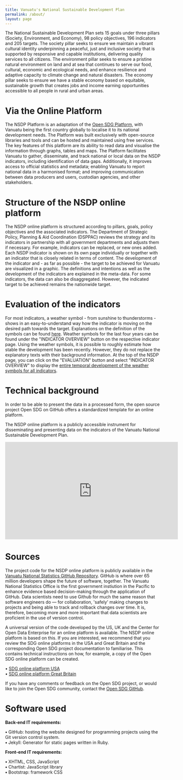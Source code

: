 ```yaml
---
title: Vanuatu's National Sustainable Development Plan
permalink: /about/
layout: page
---
```



The National Sustainable Development Plan sets 15 goals under three pillars (Society, Environment, and Economy), 98 policy objectives, 196 indicators and 205 targets. The society pillar seeks to ensure we maintain a vibrant cultural identity underpinning a peaceful, just and inclusive society that is supported by responsive and capable institutions, delivering quality services to all citizens. The environment pillar seeks to ensure a pristine natural environment on land and at sea that continues to serve our food, cultural, economic and ecological needs, and enhance resilience and adaptive capacity to climate change and natural disasters. The economy pillar seeks to ensure we have a stable economy based on equitable, sustainable growth that creates jobs and income earning opportunities accessible to all people in rural and urban areas.

# Via the Online Platform

The NSDP Platform is an adaptation of the [Open SDG Platform](https://open-sdg.org), with Vanuatu being the first country globally to localise it to its national development needs. The Platform was built exclusively with open-source libraries and tools and can be hosted and maintained using free services. The key features of this platform are its ability to read data and visualise the information through graphs, tables and maps. The Platform facilitates Vanuatu to gather, disseminate, and track national or local data on the NSDP indicators, including identification of data gaps. Additionally, it improves access to official statistics and metadata; enabling Vanuatu to report national data in a harmonised format; and improving communication between data producers and users, custodian agencies, and other stakeholders.

# Structure of the NSDP online platform

The NSDP online platform is structured according to pillars, goals, policy objectives and the associated indicators. The Department of Strategic Policy, Planning & Aid Coordination (DSPPAC) reviews the strategy and its indicators in partnership with all government departments and adjusts them if necessary. For example, indicators can be replaced, or new ones added. Each NSDP indicator is shown on its own page individually or together with an indicator that is closely related in terms of content. The development of the indicator and - as far as possible - the target to be achieved for Vanuatu are visualized in a graphic. The definitions and intentions as well as the development of the indicators are explained in the meta-data. For some indicators, the data can also be disaggregated. However, the indicated target to be achieved remains the nationwide target. 

# Evaluation of the indicators

For most indicators, a weather symbol - from sunshine to thunderstorms - shows in an easy-to-understand way how the indicator is moving on the desired path towards the target. Explanations on the definition of the symbols can be found [here](https://vanuatu-national-statistics-office.github.io/vnso-nsdp-platform/methodology/). Weather symbols for the last four years can be found under the "INDICATOR OVERVIEW" button on the respective indicator page. Using the weather symbols, it is possible to roughly estimate how stable the development has been recently. However, they do not replace the explanatory texts with their background information. At the top of the NSDP page, you can click on the "EVALUATION" button and select "INDICATOR OVERVIEW" to display the [entire temporal development of the weather symbols for all indicators](https://vanuatu-national-statistics-office.github.io/vnso-nsdp-platform/indicator-overview/).

# Technical background

In order to be able to present the data in a processed form, the open source project Open SDG on GitHub offers a standardized template for an online platform.

The NSDP online platform is a publicly accessible instrument for disseminating and presenting data on the indicators of the Vanuatu National Sustainable Development Plan. 

<iframe width="560" height="315" src="https://www.youtube.com/embed/watch?v=XJZfmbmx7ap7tsbe" title="How to create an Open SDG platform" frameborder="0" allow="accelerometer; autoplay; clipboard-write; encrypted-media; gyroscope; picture-in-picture" allowfullscreen></iframe>

# Sources

The project code for the NSDP online platform is publicly available in the [Vanuatu National Statistics GitHub Repository](https://github.com/Vanuatu-National-Statistics-Office). GitHub is where over 65 million developers shape the future of software, together. The Vanuatu National Statistics Office is the first government instiution in the Pacific to enhance evidence based decision-making through the application of GitHub. Data scientists need to use Github for much the same reason that software engineers do — for collaboration, 'safely' making changes to projects and being able to track and rollback changes over time. It is, therefore, becoming more and more important that data scientists are proficient in the use of version control.

A universal version of the code developed by the US, UK and the Center for Open Data Enterprise for an online platform is available. The NSDP online platform is based on this. If you are interested, we recommend that you review the SDG online platforms in the USA and Great Britain and the corresponding Open SDG project documentation to familiarise. This contains technical instructions on how, for example, a copy of the Open SDG online platform can be created.

•	[SDG online platform USA](https://sdg.data.gov/)   <br>
•	[SDG online platform Great Britain](https://sustainabledevelopment-uk.github.io/)   <br>

If you have any comments or feedback on the Open SDG project, or would like to join the Open SDG community, contact the [Open SDG GitHub](https://github.com/open-sdg/open-sdg/issues).

# Software used

**Back-end IT requirements:**

**•**	GitHub: hosting the website designed for programming projects using the Git version control system.  <br>
**•**	Jekyll: Generator for static pages written in Ruby.   <br>

**Front-end IT requirements:**

**•**	XHTML, CSS, JavaScript   <br>
**•**	Chartist: JavaScript library   <br>
**•**	Bootstrap: framework CSS   <br>








